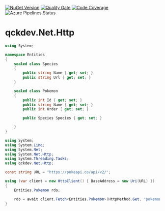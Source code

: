 <a href="https://www.nuget.org/packages/qckdev.Net.Http"><img src="https://img.shields.io/nuget/v/qckdev.Net.Http.svg" alt="NuGet Version"/></a>
<a href="https://sonarcloud.io/dashboard?id=qckdev.Net.Http"><img src="https://sonarcloud.io/api/project_badges/measure?project=qckdev.Net.Http&metric=alert_status" alt="Quality Gate"/></a>
<a href="https://sonarcloud.io/dashboard?id=qckdev.Net.Http"><img src="https://sonarcloud.io/api/project_badges/measure?project=qckdev.Net.Http&metric=coverage" alt="Code Coverage"/></a>
<a><img src="https://hfrances.visualstudio.com/Main/_apis/build/status/qckdev.Net.Http?branchName=main" alt="Azure Pipelines Status"/></a>


# qckdev.Net.Http

```cs
using System;	

namespace Entities
{
	sealed class Species
	{
		public string Name { get; set; }
		public string Url { get; set; }
	}

	sealed class Pokemon
	{
		public int Id { get; set; }
		public string Name { get; set; }
		public int Order { get; set; }

		public Species Species { get; set; }

	}
}
```

```cs
using System;
using System.Linq;
using System.Net;
using System.Net.Http;
using System.Threading.Tasks;
using qckdev.Net.Http;

const string URL = "https://pokeapi.co/api/v2/";

using (var client = new HttpClient() { BaseAddress = new Uri(URL) })
{
	Entities.Pokemon rdo;

	rdo = await client.Fetch<Entities.Pokemon>(HttpMethod.Get, "pokemon/ditto");
}
```